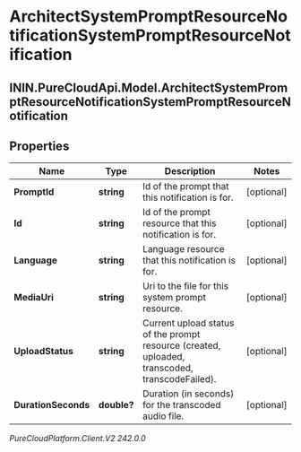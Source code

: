 # ArchitectSystemPromptResourceNotificationSystemPromptResourceNotification

## ININ.PureCloudApi.Model.ArchitectSystemPromptResourceNotificationSystemPromptResourceNotification

## Properties

|Name | Type | Description | Notes|
|------------ | ------------- | ------------- | -------------|
| **PromptId** | **string** | Id of the prompt that this notification is for. | [optional] |
| **Id** | **string** | Id of the prompt resource that this notification is for. | [optional] |
| **Language** | **string** | Language resource that this notification is for. | [optional] |
| **MediaUri** | **string** | Uri to the file for this system prompt resource. | [optional] |
| **UploadStatus** | **string** | Current upload status of the prompt resource (created, uploaded, transcoded, transcodeFailed). | [optional] |
| **DurationSeconds** | **double?** | Duration (in seconds) for the transcoded audio file. | [optional] |



_PureCloudPlatform.Client.V2 242.0.0_
